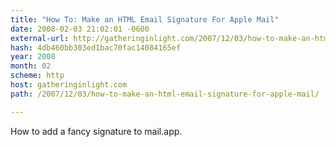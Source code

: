 ```yaml
---
title: "How To: Make an HTML Email Signature For Apple Mail"
date: 2008-02-03 21:02:01 -0600
external-url: http://gatheringinlight.com/2007/12/03/how-to-make-an-html-email-signature-for-apple-mail/
hash: 4db460bb303ed1bac70fac14084165ef
year: 2008
month: 02
scheme: http
host: gatheringinlight.com
path: /2007/12/03/how-to-make-an-html-email-signature-for-apple-mail/

---
```


How to add a fancy signature to mail.app.
